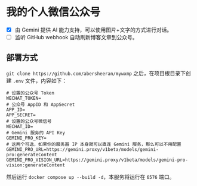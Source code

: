 # 我的个人微信公众号

- [x] 由 Gemini 提供 AI 能力支持，可以使用图片+文字的方式进行对话。
- [ ] 监听 GitHub webhook 自动刷新博客文章到公众号。

## 部署方式

`git clone https://github.com/abersheeran/mywxmp` 之后，在项目根目录下创建 `.env` 文件，内容如下：

```.env
# 设置的公众号 Token
WECHAT_TOKEN=
# 公众号 AppID 和 AppSecret
APP_ID=
APP_SECRET=
# 设置的公众号微信号
WECHAT_ID=
# Gemini 服务的 API Key
GEMINI_PRO_KEY=
# 这两个可选，如果你的服务器 IP 本身就可以直连 Gemini 服务，那么可以不用配置
GEMINI_PRO_URL=https://gemini.proxy/v1beta/models/gemini-pro:generateContent
GEMINI_PRO_VISION_URL=https://gemini.proxy/v1beta/models/gemini-pro-vision:generateContent
```

然后运行 `docker compose up --build -d`，本服务将运行在 `6576` 端口。
